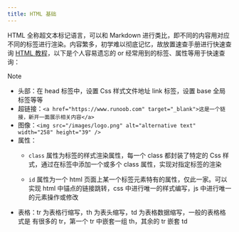 ```yaml
---
title: HTML 基础
---
```


HTML 全称超文本标记语言，可以和 Markdown 进行类比，即不同的内容用对应不同的标签进行渲染。内容繁多，初学难以彻底记忆，故放置速查手册进行快速查询 [HTML 教程](https://www.runoob.com/html/html5-intro.html)，以下是个人容易遗忘的 or 经常用到的标签、属性等用于快速查询：

> [!note]
>
> - 头部：在 head 标签中，设置 Css 样式文件地址 link 标签，设置 base 全局标签等等
> - 超链接：`<a href="https://www.runoob.com" target="_blank">这是一个链接，新开一面展示相关内容</a>`
> - 图像：`<img src="/images/logo.png" alt="alternative text" width="258" height="39" />`
> - 属性：
>     - `class` 属性为标签的样式渲染属性，每一个 class 都封装了特定的 Css 样式，通过在标签中添加一个或多个 class 属性，实现对指定标签的渲染
>
>     - `id` 属性为一个 html 页面上某一个标签元素特有的属性，仅此一家。可以实现 html 中锚点的链接跳转，css 中进行唯一的样式编写，js 中进行唯一的元素操作或修改
> - 表格：tr 为表格行缩写，th 为表头缩写，td 为表格数据缩写，一般的表格格式是 有很多的 tr，第一个 tr 中嵌套一组 th，其余的 tr 嵌套 td